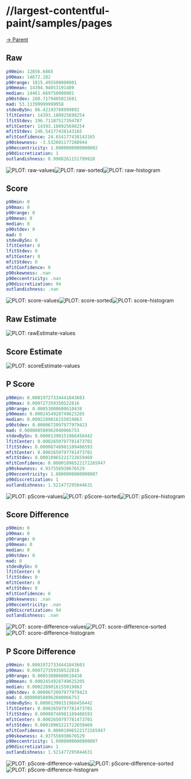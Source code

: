 
# //largest-contentful-paint/samples/pages

[→ Parent](../..)


## Raw


```yaml
p90min: 12856.6865
p90max: 14672.182
p90range: 1815.495500000001
p90mean: 14394.94053191489
median: 14461.669750000001
p90stdev: 260.7179405022681
mad: 53.11399999999958
stdevBySn: 86.42193788999892
lfitCenter: 14393.180925698254
lfitStdev: 196.71187517394787
mfitCenter: 14393.180925698254
mfitStdev: 246.54177438143165
mfitConfidence: 24.654177438143165
p90skewness: -3.532001177288944
p90eccentricity: 1.0000000000000002
p90discretization: 1
outlandishness: 0.9908261151799928

```

![PLOT: raw-values](./raw/values.svg)![PLOT: raw-sorted](./raw/sorted.svg)![PLOT: raw-histogram](./raw/histogram.svg)
## Score


```yaml
p90min: 0
p90max: 0
p90range: 0
p90mean: 0
median: 0
p90stdev: 0
mad: 0
stdevBySn: 0
lfitCenter: 0
lfitStdev: 0
mfitCenter: 0
mfitStdev: 0
mfitConfidence: 0
p90skewness: .nan
p90eccentricity: .nan
p90discretization: 94
outlandishness: .nan

```

![PLOT: score-values](./score/values.svg)![PLOT: score-sorted](./score/sorted.svg)![PLOT: score-histogram](./score/histogram.svg)
## Raw Estimate

![PLOT: rawEstimate-values](./rawEstimate/values.svg)
## Score Estimate

![PLOT: scoreEstimate-values](./scoreEstimate/values.svg)
## P Score


```yaml
p90min: 0.00019727334441843603
p90max: 0.000727359350522816
p90range: 0.00053008600610438
p90mean: 0.0002454928749625205
median: 0.0002289016155019863
p90stdev: 0.0000672097977979423
mad: 0.000008580962040066753
stdevBySn: 0.00001390151966456442
lfitCenter: 0.0002650797781473701
lfitStdev: 0.00008748981109486593
mfitCenter: 0.0002650797781473701
mfitStdev: 0.00010965221722659469
mfitConfidence: 0.00001096522172265947
p90skewness: 4.937556938676529
p90eccentricity: 1.0000000000000007
p90discretization: 1
outlandishness: 1.521477295044631

```

![PLOT: pScore-values](./pScore/values.svg)![PLOT: pScore-sorted](./pScore/sorted.svg)![PLOT: pScore-histogram](./pScore/histogram.svg)
## Score Difference


```yaml
p90min: 0
p90max: 0
p90range: 0
p90mean: 0
median: 0
p90stdev: 0
mad: 0
stdevBySn: 0
lfitCenter: 0
lfitStdev: 0
mfitCenter: 0
mfitStdev: 0
mfitConfidence: 0
p90skewness: .nan
p90eccentricity: .nan
p90discretization: 94
outlandishness: .nan

```

![PLOT: score-difference-values](./score-difference/values.svg)![PLOT: score-difference-sorted](./score-difference/sorted.svg)![PLOT: score-difference-histogram](./score-difference/histogram.svg)
## P Score Difference


```yaml
p90min: 0.00019727334441843603
p90max: 0.000727359350522816
p90range: 0.00053008600610438
p90mean: 0.0002454928749625205
median: 0.0002289016155019863
p90stdev: 0.0000672097977979423
mad: 0.000008580962040066753
stdevBySn: 0.00001390151966456442
lfitCenter: 0.0002650797781473701
lfitStdev: 0.00008748981109486593
mfitCenter: 0.0002650797781473701
mfitStdev: 0.00010965221722659469
mfitConfidence: 0.00001096522172265947
p90skewness: 4.937556938676529
p90eccentricity: 1.0000000000000007
p90discretization: 1
outlandishness: 1.521477295044631

```

![PLOT: pScore-difference-values](./pScore-difference/values.svg)![PLOT: pScore-difference-sorted](./pScore-difference/sorted.svg)![PLOT: pScore-difference-histogram](./pScore-difference/histogram.svg)